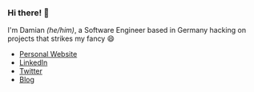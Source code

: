 ### Hi there! 👋

I'm Damian _(he/him)_, a Software Engineer based in Germany hacking on projects that strikes my fancy 😄
- [Personal Website](https://damian.perera.io)
- [LinkedIn](https://linkedin.com/in/damianperera)
- [Twitter](https://twitter.com/damianperera)
- [Blog](https://damianperera.medium.com)
